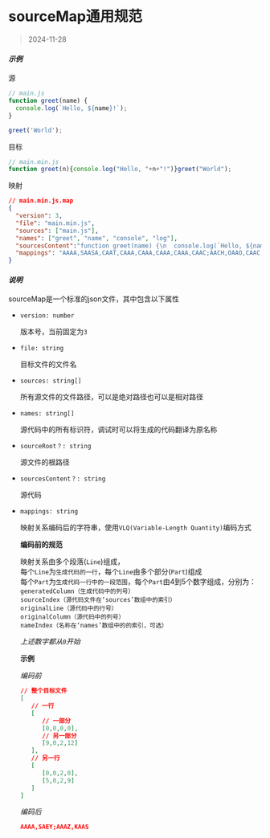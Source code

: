 # sourceMap通用规范

> 2024-11-28

#### *示例*

源
```js
// main.js
function greet(name) {
  console.log(`Hello, ${name}!`);
}

greet('World');
```

目标
```js
// main.min.js
function greet(n){console.log("Hello, "+n+"!")}greet("World");
```

映射
```json
// main.min.js.map
{
  "version": 3,
  "file": "main.min.js",
  "sources": ["main.js"],
  "names": ["greet", "name", "console", "log"],
  "sourcesContent":"function greet(name) {\n  console.log(`Hello, ${name}!`);\n}\n\ngreet('World');",
  "mappings": "AAAA,SAASA,CAAT,CAAA,CAAA,CAAA,CAAA,CAAC;AACH,OAAO,CAAC,GAAR,CAAY,OAAZ,CAAA,CAAA,CAAA,CAAA,CAAA,CAAA,CAAA,CAAA,CAAA,CAAA;AAIA,CAAC,CAAD,CAAH,CAAC,CAAD,CAAA,CAAA,CAAA,CAAA,CAAA,CAAA,CAAA"
}

```

#### *说明*

sourceMap是一个标准的json文件，其中包含以下属性

* `version: number`

   版本号，当前固定为`3`

* `file: string`

   目标文件的文件名

* `sources: string[]`

   所有源文件的文件路径，可以是绝对路径也可以是相对路径

* `names: string[]`

   源代码中的所有标识符，调试时可以将生成的代码翻译为原名称

* `sourceRoot？: string`

   源文件的根路径

* `sourcesContent？: string`

   源代码

* `mappings: string`

   映射关系编码后的字符串，使用`VLQ(Variable-Length Quantity)`编码方式
   
   **编码前的规范**
   
   映射关系由多个段落(`Line`)组成，  
   每个`Line`为`生成代码的一行`，每个`Line`由多个部分(`Part`)组成  
   每个`Part`为`生成代码一行中的一段范围`，每个`Part`由4到5个数字组成，分别为：  
   `generatedColumn（生成代码中的列号）`  
   `sourceIndex（源代码文件在‘sources’数组中的索引）`  
   `originalLine（源代码中的行号）`  
   `originalColumn（源代码中的列号）`  
   `nameIndex（名称在‘names’数组中的的索引，可选）`
   
   *上述数字都从`0`开始*
   
   **示例**
   
   *编码前*
   ```json
   // 整个目标文件
   [
      // 一行
      [
         // 一部分
         [0,0,0,0],
         // 另一部分
         [9,0,2,12]
      ],
      // 另一行
      [
         [0,0,2,0],
         [5,0,2,9]
      ]
   ]
   ```
   
   *编码后*
   ```json
   AAAA,SAEY;AAAZ,KAAS
   ```